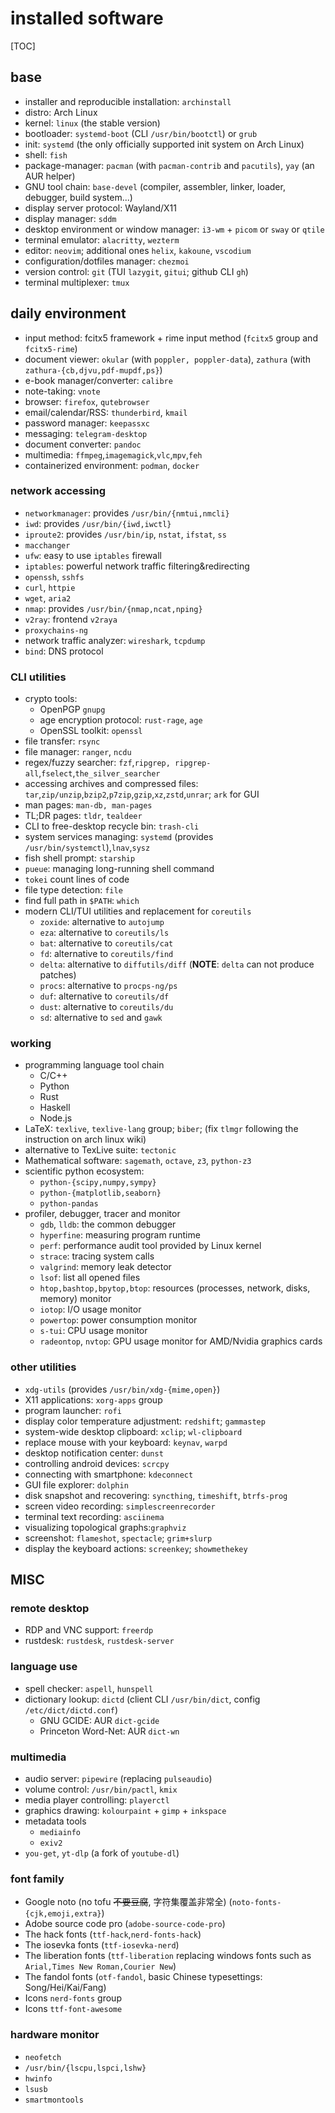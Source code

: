 # installed software

[TOC]

## base

- installer and reproducible installation: `archinstall`
- distro: Arch Linux
- kernel: `linux` (the stable version)
- bootloader: `systemd-boot` (CLI `/usr/bin/bootctl`) or `grub`
- init: `systemd` (the only officially supported init system on Arch Linux)
- shell: `fish`
- package-manager: `pacman` (with `pacman-contrib` and `pacutils`), `yay` (an AUR helper)
- GNU tool chain: `base-devel` (compiler, assembler, linker, loader, debugger, build system...)
- display server protocol: Wayland/X11 
- display manager: `sddm`
- desktop environment or window manager: `i3-wm` + `picom` or `sway` or `qtile`
- terminal emulator: `alacritty`, `wezterm`
- editor: `neovim`; additional ones `helix`, `kakoune`, `vscodium`
- configuration/dotfiles manager: `chezmoi`
- version control: `git` (TUI `lazygit`, `gitui`; github CLI `gh`)
- terminal multiplexer: `tmux`

## daily environment

- input method: fcitx5 framework + rime input method (`fcitx5` group and `fcitx5-rime`)
- document viewer: `okular` (with `poppler, poppler-data`), `zathura` (with `zathura-{cb,djvu,pdf-mupdf,ps}`)
- e-book manager/converter: `calibre`
- note-taking: `vnote`
- browser: `firefox`, `qutebrowser`
- email/calendar/RSS: `thunderbird`, `kmail`
- password manager: `keepassxc`
- messaging: `telegram-desktop`
- document converter: `pandoc`
- multimedia: `ffmpeg`,`imagemagick`,`vlc`,`mpv`,`feh`
- containerized environment: `podman`, `docker`


### network accessing

- `networkmanager`: provides `/usr/bin/{nmtui,nmcli}`
- `iwd`: provides `/usr/bin/{iwd,iwctl}`
- `iproute2`: provides `/usr/bin/ip`, `nstat`, `ifstat`, `ss`
- `macchanger`
- `ufw`: easy to use `iptables` firewall
- `iptables`: powerful network traffic filtering&redirecting
- `openssh`, `sshfs`
- `curl`, `httpie`
- `wget`, `aria2`
- `nmap`: provides `/usr/bin/{nmap,ncat,nping}`
- `v2ray`: frontend `v2raya`
- `proxychains-ng`
- network traffic analyzer: `wireshark`, `tcpdump`
- `bind`: DNS protocol

### CLI utilities

- crypto tools:
  - OpenPGP `gnupg`
  - age encryption protocol: `rust-rage`, `age`
  - OpenSSL toolkit: `openssl`
- file transfer: `rsync`
- file manager: `ranger`, `ncdu`
- regex/fuzzy searcher: `fzf`,`ripgrep, ripgrep-all`,`fselect`,`the_silver_searcher`
- accessing archives and compressed files: `tar`,`zip/unzip`,`bzip2`,`p7zip`,`gzip`,`xz`,`zstd`,`unrar`; `ark` for GUI
- man pages: `man-db, man-pages`
- TL;DR pages: `tldr`, `tealdeer`
- CLI to free-desktop recycle bin: `trash-cli`
- system services managing: `systemd` (provides `/usr/bin/systemctl`),`lnav`,`sysz`
- fish shell prompt: `starship`
- `pueue`: managing long-running shell command
- `tokei` count lines of code
- file type detection: `file`
- find full path in `$PATH`: `which`
- modern CLI/TUI utilities and replacement for `coreutils`
  - `zoxide`: alternative to `autojump`
  - `eza`: alternative to `coreutils/ls`
  - `bat`: alternative to `coreutils/cat`
  - `fd`: alternative to `coreutils/find`
  - `delta`: alternative to `diffutils/diff` (**NOTE**: `delta` can not produce patches)
  - `procs`: alternative to `procps-ng/ps`
  - `duf`: alternative to `coreutils/df`
  - `dust`: alternative to `coreutils/du`
  - `sd`: alternative to `sed` and `gawk`

### working

- programming language tool chain
  - C/C++
  - Python
  - Rust
  - Haskell
  - Node.js
- LaTeX: `texlive`, `texlive-lang` group; `biber`; (fix `tlmgr` following the instruction on arch linux wiki)
- alternative to TexLive suite: `tectonic`
- Mathematical software: `sagemath`, `octave`, `z3`, `python-z3`
- scientific python ecosystem:
  - `python-{scipy,numpy,sympy}`
  - `python-{matplotlib,seaborn}`
  - `python-pandas`
- profiler, debugger, tracer and monitor
  - `gdb`, `lldb`: the common debugger
  - `hyperfine`: measuring program runtime
  - `perf`: performance audit tool provided by Linux kernel
  - `strace`: tracing system calls
  - `valgrind`: memory leak detector
  - `lsof`: list all opened files
  - `htop,bashtop,bpytop,btop`: resources (processes, network, disks, memory) monitor
  - `iotop`: I/O usage monitor
  - `powertop`: power consumption monitor
  - `s-tui`: CPU usage monitor
  - `radeontop`, `nvtop`: GPU usage monitor for AMD/Nvidia graphics cards

### other utilities

- `xdg-utils` (provides `/usr/bin/xdg-{mime,open}`)
- X11 applications: `xorg-apps` group
- program launcher: `rofi`
- display color temperature adjustment: `redshift`; `gammastep`
- system-wide desktop clipboard: `xclip`; `wl-clipboard`
- replace mouse with your keyboard: `keynav`, `warpd`
- desktop notification center: `dunst`
- controlling android devices: `scrcpy`
- connecting with smartphone: `kdeconnect`
- GUI file explorer: `dolphin`
- disk snapshot and recovering: `syncthing`, `timeshift`, `btrfs-prog`
- screen video recording: `simplescreenrecorder`
- terminal text recording: `asciinema`
- visualizing topological graphs:`graphviz`
- screenshot: `flameshot`, `spectacle`; `grim+slurp`
- display the keyboard actions: `screenkey`; `showmethekey`

## MISC

### remote desktop

- RDP and VNC support: `freerdp`
- rustdesk: `rustdesk`, `rustdesk-server`

### language use

- spell checker: `aspell`, `hunspell`
- dictionary lookup: `dictd` (client CLI `/usr/bin/dict`, config `/etc/dict/dictd.conf`)
  - GNU GCIDE: AUR `dict-gcide`
  - Princeton Word-Net: AUR `dict-wn`

### multimedia

- audio server: `pipewire` (replacing `pulseaudio`)
- volume control: `/usr/bin/pactl`, `kmix`
- media player controlling: `playerctl`
- graphics drawing: `kolourpaint` + `gimp` + `inkspace`
- metadata tools
  - `mediainfo`
  - `exiv2`
- `you-get`, `yt-dlp` (a fork of `youtube-dl`)

### font family

- Google noto (no tofu ~~不要豆腐~~, 字符集覆盖非常全) (`noto-fonts-{cjk,emoji,extra}`)
- Adobe source code pro (`adobe-source-code-pro`)
- The hack fonts (`ttf-hack`,`nerd-fonts-hack`)
- The iosevka fonts (`ttf-iosevka-nerd`)
- The liberation fonts (`ttf-liberation` replacing windows fonts such as `Arial,Times New Roman,Courier New`)
- The fandol fonts (`otf-fandol`, basic Chinese typesettings: Song/Hei/Kai/Fang)
- Icons `nerd-fonts` group
- Icons `ttf-font-awesome`

### hardware monitor

- `neofetch`
- `/usr/bin/{lscpu,lspci,lshw}`
- `hwinfo`
- `lsusb`
- `smartmontools`
